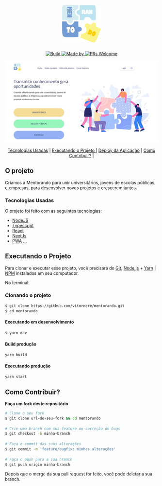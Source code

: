 <h1 align="center" style="margin-bottom: 20px;">
  <img alt="Mentorando" src="./src/assets/images/logo.svg" width="auto" heigth="auto"/>
</h1>

<p align="center">
	<a href="#" rel="noopener noreferrer">
    <img alt="Build" src="https://github.com/vitornere/mentorando/workflows/Build/badge.svg?branch=master">
  </a>
	<a href="https://www.linkedin.com/in/vitor-nere/" target="_blank" rel="noopener noreferrer">
    <img alt="Made by" src="https://img.shields.io/badge/made%20by-Vitor%20Nere-blue">
  </a>
  <a href="http://makeapullrequest.com">
    <img src="https://img.shields.io/badge/PRs-welcome-brightgreen.svg?style=flat-square" alt="PRs Welcome">
  </a>
</p>

<img alt="Mockup" src="./assets/background.jpg">

<p align="center" >
  <a href="#tecnologias-usadas"> Tecnologias Usadas</a> |
  <a href="#executando-o-projeto"> Executando o Projeto </a> |
  <a href="#deploy-da-aplicação"> Deploy da Aplicação</a> |
  <a href="#como-contribuir"> Como Contribuir?</a> |
</p>

## O projeto

Criamos a Mentorando para unir universitários, jovens de escolas públicas e empresas, para desenvolver novos projetos e crescerem juntos.

### Tecnologias Usadas

O projeto foi feito com as seguintes tecnologias:

- [NodeJS](https://nodejs.org/en/)
- [Typescript](https://www.typescriptlang.org/)
- [React](https://pt-br.reactjs.org/)
- [NextJs](https://nextjs.org/)
- [PWA](https://web.dev/progressive-web-apps/)
...

## Executando o Projeto


Para clonar e executar esse projeto, você precisará do [Git](https://git-scm.com), [Node.js](https://nodejs.org/en/) + [Yarn](https://yarnpkg.com/) | [NPM](https://www.npmjs.com/) instalados em seu computador.

No terminal:
### Clonando o projeto
```sh
$ git clone https://github.com/vitornere/mentorando.git
$ cd mentorando
```
#### Executando em desenvolvimento
```sh
$ yarn dev
```

#### Build produção
```sh
yarn build
```

#### Executando produção
```sh
yarn start
```

## Como Contribuir?
**Faça um fork deste repositório**

```bash
# Clone o seu fork
$ git clone url-do-seu-fork && cd mentorando

# Crie uma branch com sua feature ou correção de bugs
$ git checkout -b minha-branch

# Faça o commit das suas alterações
$ git commit -m 'feature/bugfix: minhas alterações'

# Faça o push para a sua branch
$ git push origin minha-branch
```

Depois que o merge da sua pull request for feito, você pode deletar a sua branch.
